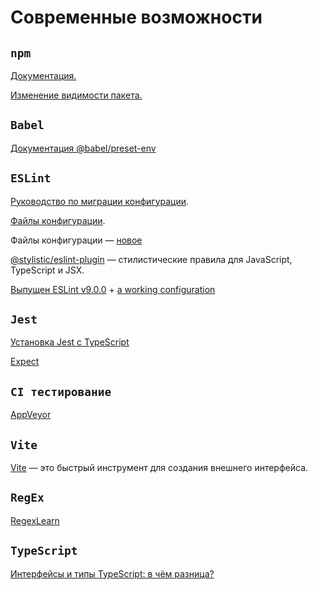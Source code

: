 # Современные возможности

## `npm`

[Документация.](https://docs.npmjs.com/cli/v9)

[Изменение видимости пакета.](https://docs.npmjs.com/changing-package-visibility)

## `Babel`

[Документация @babel/preset-env](https://babeljs.io/docs/babel-preset-env)

## `ESLint`

[Руководство по миграции конфигурации](https://eslint.org/docs/latest/use/configure/migration-guide#ignoring-files).

[Файлы конфигурации](https://eslint.org/docs/latest/use/configure/configuration-files).

Файлы конфигурации — [новое](https://runebook.dev/ru/docs/eslint/use/configure/configuration-files-new#configuring-linter-options)

[@stylistic/eslint-plugin](https://eslint.style/packages/default) — стилистические правила для JavaScript, TypeScript и JSX.

[Выпущен ESLint v9.0.0](https://github.com/vuejs/eslint-config-prettier/issues/19) + [a working configuration](https://github.com/vuejs/eslint-config-prettier/issues/19)

## `Jest`

[Установка Jest с TypeScript](https://jestjs.io/ru/docs/getting-started#с-использованием-typescript)

[Expect](https://jestjs.io/ru/docs/expect)

## `CI тестирование`

[AppVeyor](https://ci.appveyor.com/projects)

## `Vite`

[Vite](https://vite.dev/) — это быстрый инструмент для создания внешнего интерфейса.

## `RegEx`

[RegexLearn](https://regexlearn.com/ru/learn/regex101)

## `TypeScript`

[Интерфейсы и типы TypeScript: в чём разница?](https://htmlacademy.ru/blog/js/types-vs-interfaces)